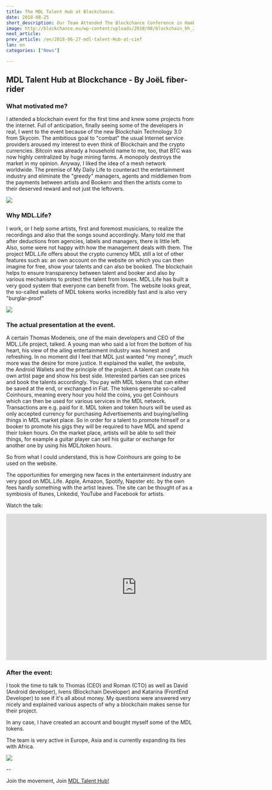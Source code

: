 ```yaml
---
title: The MDL Talent Hub at Blockchance.
date: 2018-08-25
short_description: Our Team Attended The Blockchance Conference in Hamburg. This is a short recap!
image: http://blockchance.eu/wp-content/uploads/2018/08/blockchain_hh_2018-7776.jpg
next_article:
prev_article: /en/2018-06-27-mdl-talent-Hub-at-cief
lan: en
categories: ["News"]

---
```


## MDL Talent Hub at Blockchance - By JoëL fiber-rider

### What motivated me?

I attended a blockchain event for the first time and knew some projects from the internet. Full of anticipation, finally seeing some of the developers in real, I went to the event because of the new Blockchain Technology 3.0 from Skycoin. The ambitious goal to "combat" the usual Internet service providers aroused my interest to even think of Blockchain and the crypto currencies. Bitcoin was already a household name to me, too, that BTC was now highly centralized by huge mining farms.
A monopoly destroys the market in my opinion. Anyway, I liked the idea of ​​a mesh network worldwide. The premise of My Daily Life to counteract the entertainment industry and eliminate the "greedy" managers, agents and middlemen from the payments between artists and Bookern and then the artists come to their deserved reward and not just the leftovers.


![](http://blockchance.eu/wp-content/uploads/2018/08/blockchain_hh_2018-7493-2.jpg)


### Why MDL.Life?
I work, or I help some artists, first and foremost musicians, to realize the recordings and also that the songs sound accordingly. Many told me that after deductions from agencies, labels and managers, there is little left. Also, some were not happy with how the management deals with them.
The project MDL.Life offers about the crypto currency MDL still a lot of other features such as: an own account on the website on which you can then imagine for free, show your talents and can also be booked. The blockchain helps to ensure transparency between talent and booker and also by various mechanisms to protect the talent from losses.
MDL.Life has built a very good system that everyone can benefit from.
The website looks great, the so-called wallets of MDL tokens works incredibly fast and is also very "burglar-proof"

![](http://blockchance.eu/wp-content/uploads/2018/08/blockchain_hh_2018-4918.jpg)

### The actual presentation at the event.

A certain Thomas Modeneis, one of the main developers and CEO of the MDL.Life project, talked.
A young man who said a lot from the bottom of his heart, his view of the ailing entertainment industry was honest and refreshing. In no moment did I feel that MDL just wanted "my money", much more was the desire for more justice.
It explained the wallet, the website, the Android Wallets and the principle of the project.
A talent can create his own artist page and show his best side. Interested parties can see prices and book the talents accordingly.
You pay with MDL tokens that can either be saved at the end, or exchanged in Fiat.
The tokens generate so-called Coinhours, meaning every hour you hold the coins,
you get Coinhours which can then be used for various services in the MDL network. Transactions are e.g. paid for it.
MDL token and token hours will be used as only accepted currency for purchasing Advertisements and buying/selling things in MDL market place.
So in order for a talent to promote himself or a booker to promote his gigs they will be required to have MDL and spend their token hours.
On the market place, artists will be able to sell their things, for example a guitar player can sell his guitar or exchange for another one by using his MDL/token hours.

So from what I could understand, this is how Coinhours are going to be used on the website.

The opportunities for emerging new faces in the entertainment industry are very good on MDL.Life. Apple, Amazon, Spotify, Napster etc. by the own fees hardly something with the artist leaves. The site can be thought of as a symbiosis of Itunes, Linkedid, YouTube and Facebook for artists.

Watch the talk:
<iframe width="700" height="393" src="https://www.youtube.com/embed/GMdtTUGovW0" frameborder="0" allow="autoplay; encrypted-media" allowfullscreen></iframe>


### After the event:

I took the time to talk to Thomas (CEO) and Roman (CTO) as well as David (Android developer), Ivens (Blockchain Developer) and Katarina (FrontEnd Developer) to see if it's all about money.
My questions were answered very nicely and explained various aspects of why a blockchain makes sense for their project.

In any case, I have created an account and bought myself some of the MDL tokens.

The team is very active in Europe, Asia and is currently expanding its ties with Africa.

![](http://blockchance.eu/wp-content/uploads/2018/08/blockchain_hh_2018-7504-2.jpg)



--

Join the movement, Join [MDL Talent Hub!](https://www.mdl.life/)


